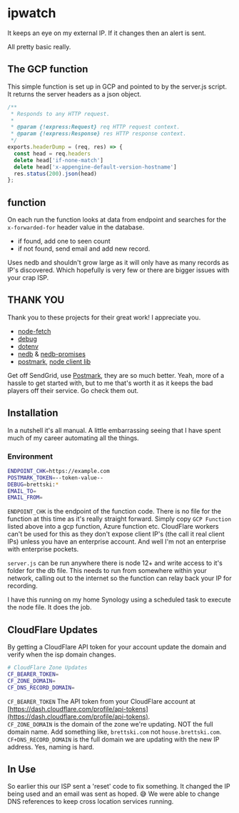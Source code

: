 # ipwatch

It keeps an eye on my external IP. If it changes then an alert is sent.

All pretty basic really.

## The GCP function

This simple function is set up in GCP and pointed to by the server.js script. It returns the server headers as a json object.

```JavaScript
/**
 * Responds to any HTTP request.
 *
 * @param {!express:Request} req HTTP request context.
 * @param {!express:Response} res HTTP response context.
 */
exports.headerDump = (req, res) => {
  const head = req.headers
  delete head['if-none-match']
  delete head['x-appengine-default-version-hostname']
  res.status(200).json(head)
};
```

## function

On each run the function looks at data from endpoint and searches for the `x-forwarded-for` header value in the database.

- if found, add one to seen count
- if not found, send email and add new record.

Uses nedb and shouldn't grow large as it will only have as many records as IP's discovered. Which hopefully is very few or there are bigger issues with your crap ISP.

## THANK YOU

Thank you to these projects for their great work! I appreciate you.

- [node-fetch](https://www.npmjs.com/package/node-fetch)
- [debug](https://www.npmjs.com/package/debug)
- [dotenv](https://www.npmjs.com/package/dotenv)
- [nedb](https://www.npmjs.com/package/nedb) & [nedb-promises](https://www.npmjs.com/package/nedb-promises)
- [postmark](https://postmarkapp.com), [node client lib](https://www.npmjs.com/package/postmark)

Get off SendGrid, use [Postmark](https://postmarkapp.com), they are so much better. Yeah, more of a hassle to get started with, but to me that's worth it as it keeps the bad players off their service. Go check them out.

## Installation

In a nutshell it's all manual. A little embarrassing seeing that I have spent much of my career automating all the things.

### Environment

```sh
ENDPOINT_CHK=https://example.com
POSTMARK_TOKEN=--token-value--
DEBUG=brettski:*
EMAIL_TO=
EMAIL_FROM=
```

`ENDPOINT_CHK` is the endpoint of the function code. There is no file for the function at this time as it's really straight forward. Simply copy `GCP Function` listed above into a gcp function, Azure function etc. CloudFlare workers can't be used for this as they don't expose client IP's (the call it real client IPs) unless you have an enterprise account. And well I'm not an enterprise with enterprise pockets. 

`server.js` can be run anywhere there is node 12+ and write access to it's folder for the db file. This needs to run from somewhere within your network, calling out to the internet so the function can relay back your IP for recording.

I have this running on my home Synology using a scheduled task to execute the node file. It does the job.

## CloudFlare Updates

By getting a CloudFlare API token for your account update the domain and verify when the isp domain changes.

```sh
# CloudFlare Zone Updates
CF_BEARER_TOKEN=
CF_ZONE_DOMAIN=
CF_DNS_RECORD_DOMAIN=
```

`CF_BEARER_TOKEN` The API token from your CloudFlare account at [https://dash.cloudflare.com/profile/api-tokens](https://dash.cloudflare.com/profile/api-tokens).  
`CF_ZONE_DOMAIN` is the domain of the zone we're updating. NOT the full domain name. Add something like, `brettski.com` not `house.brettski.com`.  
`CF+DNS_RECORD_DOMAIN` is the full domain we are updating with the new IP address.
Yes, naming is hard.

## In Use

So earlier this our ISP sent a 'reset' code to fix something. It changed the IP being used and an email was sent as hoped. 😅 We were able to change DNS references to keep cross location services running.
